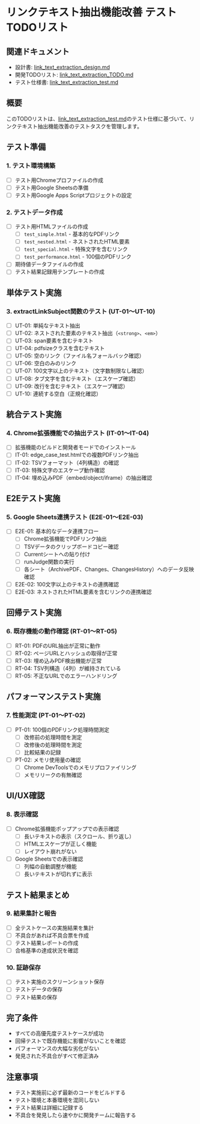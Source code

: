 # リンクテキスト抽出機能改善 テストTODOリスト

## 関連ドキュメント
- 設計書: [link_text_extraction_design.md](../../link_text_extraction_design.md)
- 開発TODOリスト: [link_text_extraction_TODO.md](../../TODOリスト/link_text_extraction_TODO.md)
- テスト仕様書: [link_text_extraction_test.md](./link_text_extraction_test.md)

## 概要
このTODOリストは、[link_text_extraction_test.md](./link_text_extraction_test.md)のテスト仕様に基づいて、リンクテキスト抽出機能改善のテストタスクを管理します。

## テスト準備

### 1. テスト環境構築
- [ ] テスト用Chromeプロファイルの作成
- [ ] テスト用Google Sheetsの準備
- [ ] テスト用Google Apps Scriptプロジェクトの設定

### 2. テストデータ作成
- [ ] テスト用HTMLファイルの作成
  - [ ] `test_simple.html` - 基本的なPDFリンク
  - [ ] `test_nested.html` - ネストされたHTML要素
  - [ ] `test_special.html` - 特殊文字を含むリンク
  - [ ] `test_performance.html` - 100個のPDFリンク
- [ ] 期待値データファイルの作成
- [ ] テスト結果記録用テンプレートの作成

## 単体テスト実施

### 3. extractLinkSubject関数のテスト (UT-01〜UT-10)
- [ ] UT-01: 単純なテキスト抽出
- [ ] UT-02: ネストされた要素のテキスト抽出（`<strong>`、`<em>`）
- [ ] UT-03: span要素を含むテキスト
- [ ] UT-04: pdfsizeクラスを含むテキスト
- [ ] UT-05: 空のリンク（ファイル名フォールバック確認）
- [ ] UT-06: 空白のみのリンク
- [ ] UT-07: 100文字以上のテキスト（文字数制限なし確認）
- [ ] UT-08: タブ文字を含むテキスト（エスケープ確認）
- [ ] UT-09: 改行を含むテキスト（エスケープ確認）
- [ ] UT-10: 連続する空白（正規化確認）

## 統合テスト実施

### 4. Chrome拡張機能での抽出テスト (IT-01〜IT-04)
- [ ] 拡張機能のビルドと開発者モードでのインストール
- [ ] IT-01: edge_case_test.htmlでの複数PDFリンク抽出
- [ ] IT-02: TSVフォーマット（4列構造）の確認
- [ ] IT-03: 特殊文字のエスケープ動作確認
- [ ] IT-04: 埋め込みPDF（embed/object/iframe）の抽出確認

## E2Eテスト実施

### 5. Google Sheets連携テスト (E2E-01〜E2E-03)
- [ ] E2E-01: 基本的なデータ連携フロー
  - [ ] Chrome拡張機能でPDFリンク抽出
  - [ ] TSVデータのクリップボードコピー確認
  - [ ] Currentシートへの貼り付け
  - [ ] runJudge関数の実行
  - [ ] 各シート（ArchivePDF、Changes、ChangesHistory）へのデータ反映確認
- [ ] E2E-02: 100文字以上のテキストの連携確認
- [ ] E2E-03: ネストされたHTML要素を含むリンクの連携確認

## 回帰テスト実施

### 6. 既存機能の動作確認 (RT-01〜RT-05)
- [ ] RT-01: PDFのURL抽出が正常に動作
- [ ] RT-02: ページURLとハッシュの取得が正常
- [ ] RT-03: 埋め込みPDF検出機能が正常
- [ ] RT-04: TSV列構造（4列）が維持されている
- [ ] RT-05: 不正なURLでのエラーハンドリング

## パフォーマンステスト実施

### 7. 性能測定 (PT-01〜PT-02)
- [ ] PT-01: 100個のPDFリンク処理時間測定
  - [ ] 改修前の処理時間を測定
  - [ ] 改修後の処理時間を測定
  - [ ] 比較結果の記録
- [ ] PT-02: メモリ使用量の確認
  - [ ] Chrome DevToolsでのメモリプロファイリング
  - [ ] メモリリークの有無確認

## UI/UX確認

### 8. 表示確認
- [ ] Chrome拡張機能ポップアップでの表示確認
  - [ ] 長いテキストの表示（スクロール、折り返し）
  - [ ] HTMLエスケープが正しく機能
  - [ ] レイアウト崩れがない
- [ ] Google Sheetsでの表示確認
  - [ ] 列幅の自動調整が機能
  - [ ] 長いテキストが切れずに表示

## テスト結果まとめ

### 9. 結果集計と報告
- [ ] 全テストケースの実施結果を集計
- [ ] 不具合があれば不具合票を作成
- [ ] テスト結果レポートの作成
- [ ] 合格基準の達成状況を確認

### 10. 証跡保存
- [ ] テスト実施のスクリーンショット保存
- [ ] テストデータの保存
- [ ] テスト結果の保存

## 完了条件
- すべての高優先度テストケースが成功
- 回帰テストで既存機能に影響がないことを確認
- パフォーマンスの大幅な劣化がない
- 発見された不具合がすべて修正済み

## 注意事項
- テスト実施前に必ず最新のコードをビルドする
- テスト環境と本番環境を混同しない
- テスト結果は詳細に記録する
- 不具合を発見したら速やかに開発チームに報告する